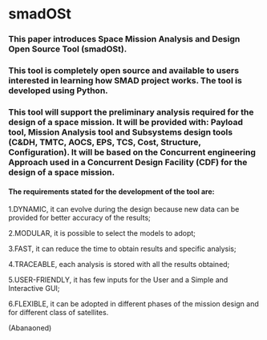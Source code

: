 # smadOSt
### This paper introduces Space Mission Analysis and Design Open Source Tool (smadOSt). 

### This tool is completely open source and available to users interested in learning how SMAD project  works. The tool is developed using Python. 

### This tool will support the preliminary analysis required for the design of a space mission. It will be provided with: Payload tool, Mission Analysis tool and Subsystems design tools (C&DH, TMTC, AOCS, EPS, TCS, Cost, Structure, Configuration). It will be based on the Concurrent engineering Approach used in a Concurrent Design Facility (CDF) for the design of a space mission.

#### The requirements stated for the development of the tool are:
<p>1.DYNAMIC, it can evolve during the design because new data can be provided for better accuracy of the results;
<p>2.MODULAR, it is possible to select the models to adopt;
<p>3.FAST, it can reduce the time to obtain results and specific analysis;
<p>4.TRACEABLE, each analysis is stored with all the results obtained;
<p>5.USER-FRIENDLY, it has few inputs for the User and a Simple and Interactive GUI;
<p>6.FLEXIBLE, it can be adopted in different phases of the mission design and for different class of satellites.


(Abanaoned)
